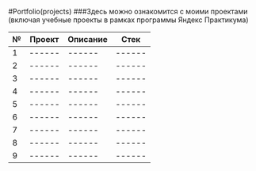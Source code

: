 #Portfolio(projects)
###Здесь можно ознакомится с моими проектами (включая учебные проекты в рамках программы Яндекс Практикума)

| № | Проект | Описание | Стек |
| ------ | ------ | ------ | ------ |
| 1 | ------ | ------ | ------ |
| 2 | ------ | ------ | ------ |
| 3 | ------ | ------ | ------ |
| 4 | ------ | ------ | ------ |
| 5 | ------ | ------ | ------ |
| 6 | ------ | ------ | ------ |
| 7 | ------ | ------ | ------ |
| 8 | ------ | ------ | ------ |
| 9 | ------ | ------ | ------ |
